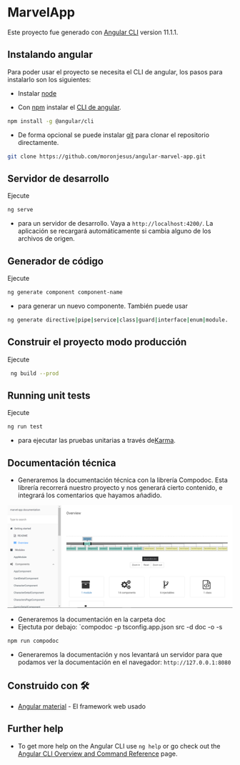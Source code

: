 # MarvelApp

Este proyecto fue generado con [Angular CLI](https://github.com/angular/angular-cli) version 11.1.1.


## Instalando angular

Para poder usar el proyecto se necesita el CLI de angular, los pasos para instalarlo son los siguientes:

- Instalar [node](https://nodejs.org/es/) 

- Con [npm](https://www.npmjs.com/) instalar el [CLI de angular](https://github.com/angular/angular-cli).

```bash
npm install -g @angular/cli
```

- De forma opcional se puede instalar [git](https://git-scm.com/) para clonar el repositorio directamente.

```bash
git clone https://github.com/moronjesus/angular-marvel-app.git
```


## Servidor de desarrollo

Ejecute 
```bash
ng serve
```

- para un servidor de desarrollo. Vaya a `http://localhost:4200/`. La aplicación se recargará automáticamente si cambia alguno de los archivos de origen.

## Generador de código

Ejecute 
```bash
ng generate component component-name
``` 
- para generar un nuevo componente. También puede usar  
```bash
ng generate directive|pipe|service|class|guard|interface|enum|module.
```

## Construir el proyecto modo producción

Ejecute 
```bash
 ng build --prod
```  

## Running unit tests

Ejecute 
```bash
ng run test
```
- para ejecutar las pruebas unitarias a través de[Karma](https://karma-runner.github.io).

## Documentación técnica

- Generaremos la documentación técnica con la librería Compodoc. Esta librería recorrerá nuestro proyecto y nos generará cierto contenido, e integrará los comentarios que hayamos añadido.

![ imagen de commpodoc](https://github.com/moronjesus/angular-marvel-app/blob/main/src/assets/imgCompodoc.png)

- Generaremos la documentación en la carpeta doc
- Ejectuta por debajo: `compodoc -p tsconfig.app.json src -d doc -o -s
```bash
npm run compodoc
```

- Generaremos la documentación y nos levantará un servidor para que podamos ver la documentación en el navegador: `http://127.0.0.1:8080`


## Construido con 🛠️

* [Angular material](https://material.angular.io/) - El framework web usado

## Further help

- To get more help on the Angular CLI use `ng help` or go check out the [Angular CLI Overview and Command Reference](https://angular.io/cli) page.

